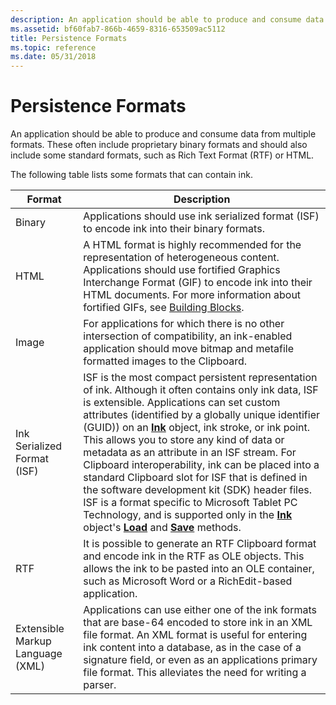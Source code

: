 ```yaml
---
description: An application should be able to produce and consume data from multiple formats.
ms.assetid: bf60fab7-866b-4659-8316-653509ac5112
title: Persistence Formats
ms.topic: reference
ms.date: 05/31/2018
---
```


# Persistence Formats

An application should be able to produce and consume data from multiple formats. These often include proprietary binary formats and should also include some standard formats, such as Rich Text Format (RTF) or HTML.

The following table lists some formats that can contain ink.



| Format                                      | Description                                                                                                                                                                                                                                                                                                                                                                                                                                                                                                                                                                                                                                                                                                                                                             |
|---------------------------------------------|-------------------------------------------------------------------------------------------------------------------------------------------------------------------------------------------------------------------------------------------------------------------------------------------------------------------------------------------------------------------------------------------------------------------------------------------------------------------------------------------------------------------------------------------------------------------------------------------------------------------------------------------------------------------------------------------------------------------------------------------------------------------------|
| Binary<br/>                           | Applications should use ink serialized format (ISF) to encode ink into their binary formats.<br/>                                                                                                                                                                                                                                                                                                                                                                                                                                                                                                                                                                                                                                                                 |
| HTML<br/>                             | A HTML format is highly recommended for the representation of heterogeneous content. Applications should use fortified Graphics Interchange Format (GIF) to encode ink into their HTML documents. For more information about fortified GIFs, see [Building Blocks](building-blocks.md).<br/>                                                                                                                                                                                                                                                                                                                                                                                                                                                                     |
| Image<br/>                            | For applications for which there is no other intersection of compatibility, an ink-enabled application should move bitmap and metafile formatted images to the Clipboard.<br/>                                                                                                                                                                                                                                                                                                                                                                                                                                                                                                                                                                                    |
| Ink Serialized Format (ISF)<br/>      | ISF is the most compact persistent representation of ink. Although it often contains only ink data, ISF is extensible. Applications can set custom attributes (identified by a globally unique identifier (GUID)) on an [**Ink**](inkdisp-class.md) object, ink stroke, or ink point. This allows you to store any kind of data or metadata as an attribute in an ISF stream. For Clipboard interoperability, ink can be placed into a standard Clipboard slot for ISF that is defined in the software development kit (SDK) header files.<br/> ISF is a format specific to Microsoft Tablet PC Technology, and is supported only in the [**Ink**](inkdisp-class.md) object's [**Load**](/windows/desktop/api/msinkaut/nf-msinkaut-iinkdisp-load) and [**Save**](/windows/desktop/api/msinkaut/nf-msinkaut-iinkdisp-save) methods.<br/> |
| RTF<br/>                              | It is possible to generate an RTF Clipboard format and encode ink in the RTF as OLE objects. This allows the ink to be pasted into an OLE container, such as Microsoft Word or a RichEdit-based application.<br/>                                                                                                                                                                                                                                                                                                                                                                                                                                                                                                                                                 |
| Extensible Markup Language (XML)<br/> | Applications can use either one of the ink formats that are base-64 encoded to store ink in an XML file format. An XML format is useful for entering ink content into a database, as in the case of a signature field, or even as an applications primary file format. This alleviates the need for writing a parser.<br/>                                                                                                                                                                                                                                                                                                                                                                                                                                        |



 

 

 




